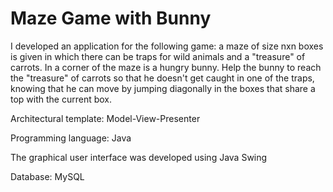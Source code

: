 # Maze Game with Bunny
I developed an application for the following game: a maze of size nxn boxes is given in which there can be traps for wild animals and a "treasure" of carrots.
In a corner of the maze is a hungry bunny. Help the bunny to reach the "treasure" of carrots so that he doesn't get caught in one of the traps, knowing that he can move by jumping diagonally in the boxes that share a top with the current box.

Architectural template: Model-View-Presenter

Programming language: Java

The graphical user interface was developed using Java Swing

Database: MySQL
